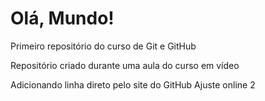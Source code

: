 # Olá, Mundo!
 Primeiro repositório do curso de Git e GitHub

 Repositório criado durante uma aula do curso em vídeo

 Adicionando linha direto pelo site do GitHub
 Ajuste online 2
